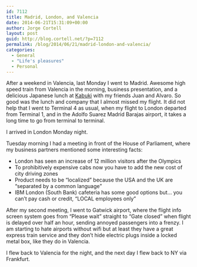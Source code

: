 ```yaml
---
id: 7112
title: Madrid, London, and Valencia
date: 2014-06-21T15:31:09+00:00
author: Jorge Cortell
layout: post
guid: http://blog.cortell.net/?p=7112
permalink: /blog/2014/06/21/madrid-london-and-valencia/
categories:
  - General
  - "Life's pleasures"
  - Personal
---
```

After a weekend in Valencia, last Monday I went to Madrid. Awesome high speed train from Valencia in the morning, business presentation, and a delicious Japanese lunch at <a title="http://www.restaurantekabuki.com/" href="http://www.restaurantekabuki.com/" target="_blank">Kabuki</a> with my friends Juan and Alvaro. So good was the lunch and company that I almost missed my flight. It did not help that I went to Terminal 4 as usual, when my flight to London departed from Terminal 1, and in the Adolfo Suarez Madrid Barajas airport, it takes a long time to go from terminal to terminal.

I arrived in London Monday night.

Tuesday morning I had a meeting in front of the House of Parliament, where my business partners mentioned some interesting facts:

  * London has seen an increase of 12 million visitors after the Olympics
  * To prohibitively expensive cabs now you have to add the new cost of city driving zones
  * Product needs to be “localized” because the USA and the UK are “separated by a common language”
  * IBM London (South Bank) cafeteria has some good options but… you can’t pay cash or credit, “LOCAL employees only”

After my second meeting, I went to Gatwick airport, where the flight info screen system goes from “Please wait” straight to “Gate closed” when flight is delayed over half an hour, sending annoyed passengers into a frenzy. I am starting to hate airports without wifi but at least they have a great express train service and they don&#8217;t hide electric plugs inside a locked metal box, like they do in Valencia.

I flew back to Valencia for the night, and the next day I flew back to NY via Frankfurt.